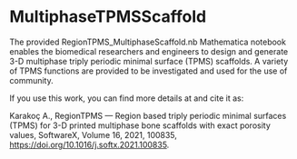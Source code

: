 # MultiphaseTPMSScaffold
The provided RegionTPMS_MultiphaseScaffold.nb Mathematica notebook enables the biomedical researchers and engineers to design and generate 3-D multiphase triply periodic minimal surface (TPMS) scaffolds. A variety of TPMS functions are provided to be investigated and used for the use of community.

If you use this work, you can find more details at and cite it as:

Karakoç A., RegionTPMS — Region based triply periodic minimal surfaces (TPMS) for 3-D printed multiphase bone scaffolds with exact porosity values, SoftwareX, Volume 16, 2021, 100835,
https://doi.org/10.1016/j.softx.2021.100835.
